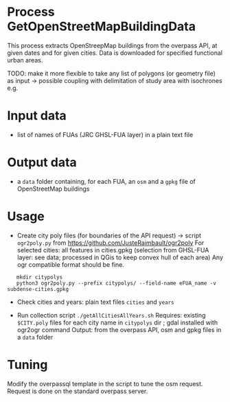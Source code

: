 

# Process GetOpenStreetMapBuildingData

This process extracts OpenStreepMap buildings from the overpass API, at given dates and for given cities. Data is downloaded for specified functional urban areas.

TODO: make it more flexible to take any list of polygons (or geometry file) as input -> possible coupling with delimitation of study area with isochrones e.g.

# Input data

 - list of names of FUAs (JRC GHSL-FUA layer) in a plain text file

# Output data

 - a `data` folder containing, for each FUA, an `osm` and a `gpkg` file of OpenStreetMap buildings

# Usage

 - Create city poly files (for boundaries of the API request) -> script `ogr2poly.py` from https://github.com/JusteRaimbault/ogr2poly
For selected cities: all features in cities.gpkg (selection from GHSL-FUA layer: see data; processed in QGis to keep convex hull of each area)
Any ogr compatible format should be fine.

```
   mkdir citypolys
   python3 ogr2poly.py --prefix citypolys/ --field-name eFUA_name -v subdense-cities.gpkg
```

 - Check cities and years: plain text files `cities` and `years`

 - Run collection script `./getAllCitiesAllYears.sh`
   Requires: existing `$CITY.poly` files for each city name in `citypolys` dir ; gdal installed with ogr2ogr command
   Output: from the overpass API, osm and gpkg files in a `data` folder

# Tuning

Modify the overpassql template in the script to tune the osm request.
Request is done on the standard overpass server.


